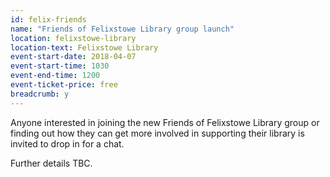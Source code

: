 ```yaml
---
id: felix-friends
name: "Friends of Felixstowe Library group launch"
location: felixstowe-library
location-text: Felixstowe Library
event-start-date: 2018-04-07
event-start-time: 1030
event-end-time: 1200
event-ticket-price: free
breadcrumb: y
---
```


Anyone interested in joining the new Friends of Felixstowe Library group or finding out how they can get more involved in supporting their library is invited to drop in for a chat.

Further details TBC.

